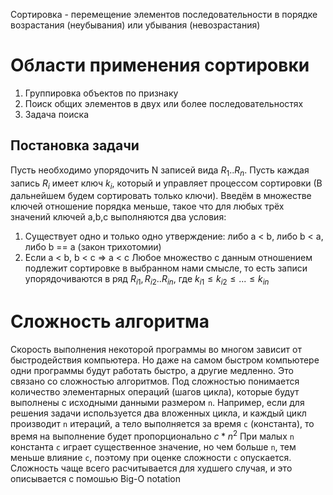 Сортировка - перемещение элементов последовательности в порядке возрастания (неубывания) или убывания (невозрастания)
# Области применения сортировки
1. Группировка объектов по признаку
2. Поиск общих элементов в двух или более последовательностях
3. Задача поиска
## Постановка задачи
Пусть необходимо упорядочить N записей вида $R_{1}..R_{n}$.
Пусть каждая запись $R_{i}$ имеет ключ $k_{i}$, который и управляет процессом сортировки (В дальнейшем будем сортировать только ключи). Введём в множестве ключей отношение порядка меньше, такое что для любых трёх значений ключей a,b,c выполняются два условия:
1. Существует одно и только одно утверждение: либо a < b, либо b < a, либо b == a (закон трихотомии)
2. Если a < b, b < c => a < c
Любое множество с данным отношением подлежит сортировке в выбранном нами смысле, то есть записи упорядочиваются в ряд $R_{i1},R_{i2}..R_{in}$, где $k_{i1}\le{k_{i2}}\le{...}\le{k_{in}}$ 
# Сложность алгоритма
Скорость выполнения некоторой программы во многом зависит от быстродействия компьютера. Но даже на самом быстром компьютере одни программы будут работать быстро, а другие медленно. Это связано со сложностью алгоритмов. Под сложностью понимается количество элементарных операций (шагов цикла), которые будут выполнены с исходными данными размером `n`. Например, если для решения задачи используется два вложенных цикла, и каждый цикл производит `n` итераций, а тело выполняется за время `c` (константа), то время на выполнение будет пропорционально $c*n^{2}$
При малых `n` константа `c` играет существенное значение, но чем больше `n`, тем меньше влияние `c`, поэтому при оценке сложности `c` опускается. Сложность чаще всего расчитывается для худшего случая, и это описывается с помошью Big-O notation